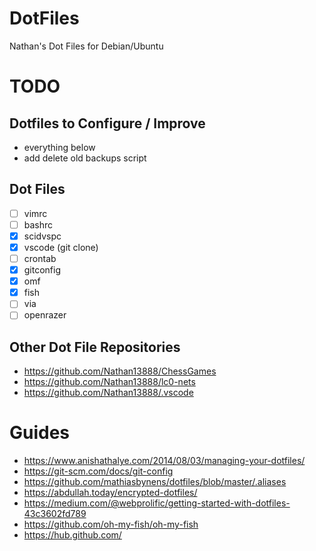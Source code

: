 # DotFiles

Nathan's Dot Files for Debian/Ubuntu

# TODO

## Dotfiles to Configure / Improve
- everything below
- add delete old backups script

## Dot Files
- [ ] vimrc
- [ ] bashrc
- [x] scidvspc
- [x] vscode (git clone)
- [ ] crontab
- [x] gitconfig
- [x] omf
- [x] fish
- [ ] via
- [ ] openrazer

## Other Dot File Repositories
- https://github.com/Nathan13888/ChessGames
- https://github.com/Nathan13888/lc0-nets
- https://github.com/Nathan13888/.vscode

# Guides
- https://www.anishathalye.com/2014/08/03/managing-your-dotfiles/
- https://git-scm.com/docs/git-config
- https://github.com/mathiasbynens/dotfiles/blob/master/.aliases
- https://abdullah.today/encrypted-dotfiles/
- https://medium.com/@webprolific/getting-started-with-dotfiles-43c3602fd789
- https://github.com/oh-my-fish/oh-my-fish
- https://hub.github.com/




